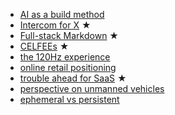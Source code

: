 - [AI as a build method](2023-03-14-AI-is-a-new-way-of-building.md)
- [Intercom for X](2023-01-24-Intercom-for-X-thesis.md) ★
- [Full-stack Markdown](2022-03-01-full-stack-markdown.md) ★
- [CELFEEs](2022-02-14-CELFEEs.md) ★
- [the 120Hz experience](2021-10-18-the-120Hz-experience.md)
- [online retail positioning](2020-04-29-online-retail-positioning.md)
- [trouble ahead for SaaS](2017-12-03-trouble-ahead-for-saas.md) ★
- [perspective on unmanned vehicles](2017-02-25-perspective-on-unmanned-vehicles.md)
- [ephemeral vs persistent](2015-04-19-ephemeral-vs-persistent-products.md) 
